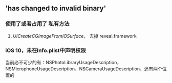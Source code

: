 ## 'has changed to invalid binary'


### 使用了或者占用了 私有方法

1. _UICreateCGImageFromIOSurface_， 去掉 reveal.framework

### iOS 10，未在Info.plist中声明权限

当前必不可少的有：NSPhotoLibraryUsageDescription，NSMicrophoneUsageDescription，NSCameraUsageDescription，还有两个位置的
